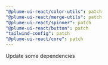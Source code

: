 ```yaml
---
"@plume-ui-react/color-utils": patch
"@plume-ui-react/merge-utils": patch
"@plume-ui-react/spinner": patch
"@plume-ui-react/button": patch
"tailwind-config": patch
"@plume-ui-react/core": patch
---
```


Update some dependencies
